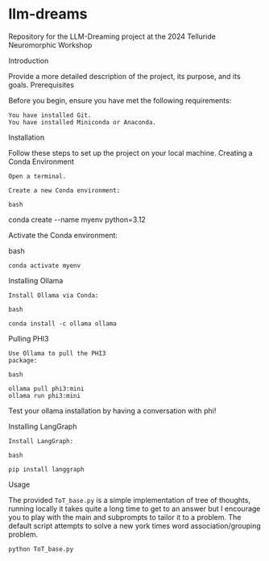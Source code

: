# llm-dreams
Repository for the LLM-Dreaming project at the 2024 Telluride Neuromorphic Workshop

Introduction

Provide a more detailed description of the project, its purpose, and its goals.
Prerequisites

Before you begin, ensure you have met the following requirements:

    You have installed Git.
    You have installed Miniconda or Anaconda.

Installation

Follow these steps to set up the project on your local machine.
Creating a Conda Environment

    Open a terminal.

    Create a new Conda environment:

    bash

conda create --name myenv python=3.12

Activate the Conda environment:

bash

    conda activate myenv

Installing Ollama

    Install Ollama via Conda:

    bash

    conda install -c ollama ollama

Pulling PHI3

    Use Ollama to pull the PHI3
    package:

    bash

    ollama pull phi3:mini
    ollama run phi3:mini

Test your ollama installation by having a conversation with phi!

Installing LangGraph

    Install LangGraph:

    bash

    pip install langgraph

Usage

The provided `ToT_base.py` is a simple implementation of tree of thoughts, running locally it takes quite a long time to get to an answer but I encourage you to play with the main and subprompts to tailor it to a problem. The default script attempts to solve a new york times word association/grouping problem.

`python ToT_base.py`